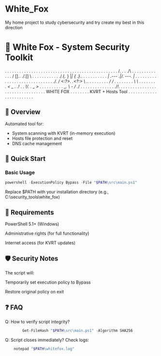 # White_Fox
My home project to study cybersecurity and try create my best in this direction 

# 🦊 White Fox - System Security Toolkit

. . . . . . . . . . . . . . . . . . . .
. . . . . . . . . . . . . . . . . . . .
. . . . . . . /\. . . ./\ . . . . . . .
. . . . . . / [].\. ./.[] \ . . . . . .
. . . . . ./.{. } |_| { .}.\. . . . . .
. . . . . | .--- .\|/. ---. | . . . . .
. . . . . . . . . . . . . . . . . . . .
. . . . ./. / <:?>. .<?:> \ .\. . . . .
. . . . / / . . . . . . . . \ \ . . . .
. . . . < _ . .\! . . !/. . _ > . . . .
. . . . . . \_. \ _-_ / ._/ . . . . . .
. . . . . . . . ./_!_\. . . . . . . . .
. . . . . . . . . . . . . . . . . . . .
. . . .       WHITE FOX         . . . .
. . . .    KVRT + Hosts Tool    . . . .
. . . . . . . . . . . . . . . . . . . .

## 📌 Overview
Automated tool for:
- System scanning with KVRT (in-memory execution)
- Hosts file protection and reset
- DNS cache management

## 🚀 Quick Start

### Basic Usage
```powershell
powershell -ExecutionPolicy Bypass -File "$PATH\src\main.ps1"
```
Replace $PATH with your installation directory (e.g., C:\security_tools\white_fox)
## 🔧 Requirements
PowerShell 5.1+ (Windows)

Administrative rights (for full functionality)

Internet access (for KVRT updates)

## 🛡️ Security Notes
The script will:

Temporarily set execution policy to Bypass

Restore original policy on exit

## ❓ FAQ
Q: How to verify script integrity?
```powershell
        Get-FileHash "$PATH\src\main.ps1" -Algorithm SHA256
```
Q: Script closes immediately?
Check logs:
```powershell
    notepad "$PATH\whitefox.log"
```